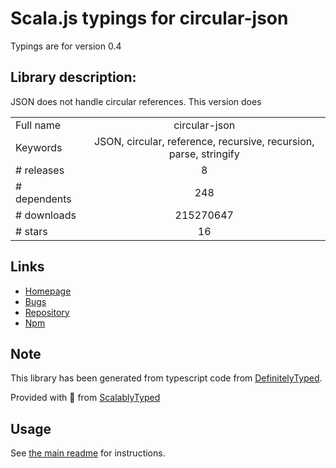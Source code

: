 
# Scala.js typings for circular-json

Typings are for version 0.4

## Library description:
JSON does not handle circular references. This version does

|                    |                 |
| ------------------ | :-------------: |
| Full name          | circular-json |
| Keywords           | JSON, circular, reference, recursive, recursion, parse, stringify |
| # releases         | 8 |
| # dependents       | 248 |
| # downloads        | 215270647 |
| # stars            | 16 |

## Links
- [Homepage](https://github.com/WebReflection/circular-json)
- [Bugs](https://github.com/WebReflection/circular-json/issues)
- [Repository](https://github.com/WebReflection/circular-json)
- [Npm](https://www.npmjs.com/package/circular-json)
    


## Note
This library has been generated from typescript code from [DefinitelyTyped](https://definitelytyped.org).

Provided with :purple_heart: from [ScalablyTyped](https://github.com/oyvindberg/ScalablyTyped)

## Usage
See [the main readme](../../readme.md) for instructions.


